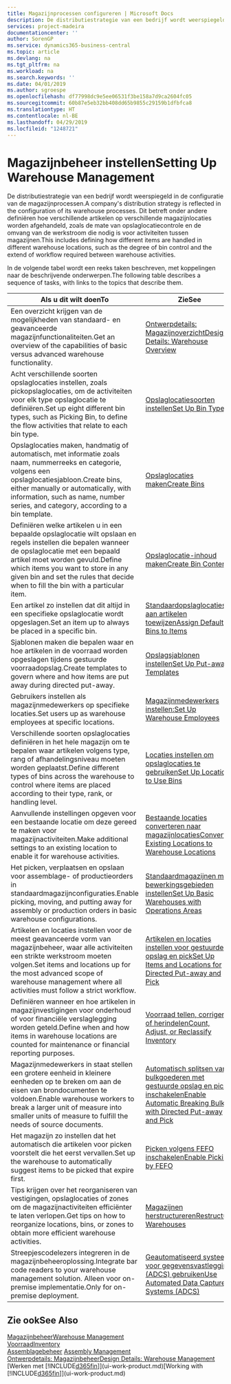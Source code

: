 ```yaml
---
title: Magazijnprocessen configureren | Microsoft Docs
description: De distributiestrategie van een bedrijf wordt weerspiegeld in de configuratie van zijn magazijnprocessen. Dit betreft onder andere definiëren hoe verschillende artikelen op verschillende magazijnlocaties worden afgehandeld, zoals de mate van opslaglocatiecontrole en de omvang van de werkstroom die nodig is voor activiteiten tussen magazijnen.
services: project-madeira
documentationcenter: ''
author: SorenGP
ms.service: dynamics365-business-central
ms.topic: article
ms.devlang: na
ms.tgt_pltfrm: na
ms.workload: na
ms.search.keywords: ''
ms.date: 04/01/2019
ms.author: sgroespe
ms.openlocfilehash: df77998dc9e5ee06531f3be158a7d9ca2604fc05
ms.sourcegitcommit: 60b87e5eb32bb408dd65b9855c29159b1dfbfca8
ms.translationtype: HT
ms.contentlocale: nl-BE
ms.lasthandoff: 04/29/2019
ms.locfileid: "1248721"
---
```

# <a name="setting-up-warehouse-management"></a><span data-ttu-id="0fcc3-104">Magazijnbeheer instellen</span><span class="sxs-lookup"><span data-stu-id="0fcc3-104">Setting Up Warehouse Management</span></span>
<span data-ttu-id="0fcc3-105">De distributiestrategie van een bedrijf wordt weerspiegeld in de configuratie van de magazijnprocessen.</span><span class="sxs-lookup"><span data-stu-id="0fcc3-105">A company's distribution strategy is reflected in the configuration of its warehouse processes.</span></span> <span data-ttu-id="0fcc3-106">Dit betreft onder andere definiëren hoe verschillende artikelen op verschillende magazijnlocaties worden afgehandeld, zoals de mate van opslaglocatiecontrole en de omvang van de werkstroom die nodig is voor activiteiten tussen magazijnen.</span><span class="sxs-lookup"><span data-stu-id="0fcc3-106">This includes defining how different items are handled in different warehouse locations, such as the degree of bin control and the extend of workflow required between warehouse activities.</span></span>  

 <span data-ttu-id="0fcc3-107">In de volgende tabel wordt een reeks taken beschreven, met koppelingen naar de beschrijvende onderwerpen.</span><span class="sxs-lookup"><span data-stu-id="0fcc3-107">The following table describes a sequence of tasks, with links to the topics that describe them.</span></span>   

|<span data-ttu-id="0fcc3-108">**Als u dit wilt doen**</span><span class="sxs-lookup"><span data-stu-id="0fcc3-108">**To**</span></span>|<span data-ttu-id="0fcc3-109">**Zie**</span><span class="sxs-lookup"><span data-stu-id="0fcc3-109">**See**</span></span>|  
|------------|-------------|  
|<span data-ttu-id="0fcc3-110">Een overzicht krijgen van de mogelijkheden van standaard- en geavanceerde magazijnfunctionaliteiten.</span><span class="sxs-lookup"><span data-stu-id="0fcc3-110">Get an overview of the capabilities of basic versus advanced warehouse functionality.</span></span>|[<span data-ttu-id="0fcc3-111">Ontwerpdetails: Magazijnoverzicht</span><span class="sxs-lookup"><span data-stu-id="0fcc3-111">Design Details: Warehouse Overview</span></span>](design-details-warehouse-overview.md)|  
|<span data-ttu-id="0fcc3-112">Acht verschillende soorten opslaglocaties instellen, zoals pickopslaglocaties, om de activiteiten voor elk type opslaglocatie te definiëren.</span><span class="sxs-lookup"><span data-stu-id="0fcc3-112">Set up eight different bin types, such as Picking Bin, to define the flow activities that relate to each bin type.</span></span>|[<span data-ttu-id="0fcc3-113">Opslaglocatiesoorten instellen</span><span class="sxs-lookup"><span data-stu-id="0fcc3-113">Set Up Bin Types</span></span>](warehouse-how-to-set-up-bin-types.md)|  
|<span data-ttu-id="0fcc3-114">Opslaglocaties maken, handmatig of automatisch, met informatie zoals naam, nummerreeks en categorie, volgens een opslaglocatiesjabloon.</span><span class="sxs-lookup"><span data-stu-id="0fcc3-114">Create bins, either manually or automatically, with information, such as name, number series, and category, according to a bin template.</span></span>|[<span data-ttu-id="0fcc3-115">Opslaglocaties maken</span><span class="sxs-lookup"><span data-stu-id="0fcc3-115">Create Bins</span></span>](warehouse-how-to-create-individual-bins.md)|  
|<span data-ttu-id="0fcc3-116">Definiëren welke artikelen u in een bepaalde opslaglocatie wilt opslaan en regels instellen die bepalen wanneer de opslaglocatie met een bepaald artikel moet worden gevuld.</span><span class="sxs-lookup"><span data-stu-id="0fcc3-116">Define which items you want to store in any given bin and set the rules that decide when to fill the bin with a particular item.</span></span>|[<span data-ttu-id="0fcc3-117">Opslaglocatie-inhoud maken</span><span class="sxs-lookup"><span data-stu-id="0fcc3-117">Create Bin Contents</span></span>](warehouse-how-to-set-up-bin-contents.md)|  
|<span data-ttu-id="0fcc3-118">Een artikel zo instellen dat dit altijd in een specifieke opslaglocatie wordt opgeslagen.</span><span class="sxs-lookup"><span data-stu-id="0fcc3-118">Set an item up to always be placed in a specific bin.</span></span>|[<span data-ttu-id="0fcc3-119">Standaardopslaglocaties aan artikelen toewijzen</span><span class="sxs-lookup"><span data-stu-id="0fcc3-119">Assign Default Bins to Items</span></span>](warehouse-how-to-assign-default-bins-to-items.md)|
|<span data-ttu-id="0fcc3-120">Sjablonen maken die bepalen waar en hoe artikelen in de voorraad worden opgeslagen tijdens gestuurde voorraadopslag.</span><span class="sxs-lookup"><span data-stu-id="0fcc3-120">Create templates to govern where and how items are put away during directed put-away.</span></span>|[<span data-ttu-id="0fcc3-121">Opslagsjablonen instellen</span><span class="sxs-lookup"><span data-stu-id="0fcc3-121">Set Up Put-away Templates</span></span>](warehouse-how-to-set-up-put-away-templates.md)|
|<span data-ttu-id="0fcc3-122">Gebruikers instellen als magazijnmedewerkers op specifieke locaties.</span><span class="sxs-lookup"><span data-stu-id="0fcc3-122">Set users up as warehouse employees at specific locations.</span></span>|[<span data-ttu-id="0fcc3-123">Magazijnmedewerkers instellen:</span><span class="sxs-lookup"><span data-stu-id="0fcc3-123">Set Up Warehouse Employees</span></span>](warehouse-how-to-set-up-warehouse-employees.md)|
|<span data-ttu-id="0fcc3-124">Verschillende soorten opslaglocaties definiëren in het hele magazijn om te bepalen waar artikelen volgens type, rang of afhandelingsniveau moeten worden geplaatst.</span><span class="sxs-lookup"><span data-stu-id="0fcc3-124">Define different types of bins across the warehouse to control where items are placed according to their type, rank, or handling level.</span></span>|[<span data-ttu-id="0fcc3-125">Locaties instellen om opslaglocaties te gebruiken</span><span class="sxs-lookup"><span data-stu-id="0fcc3-125">Set Up Locations to Use Bins</span></span>](warehouse-how-to-set-up-locations-to-use-bins.md)|
|<span data-ttu-id="0fcc3-126">Aanvullende instellingen opgeven voor een bestaande locatie om deze gereed te maken voor magazijnactiviteiten.</span><span class="sxs-lookup"><span data-stu-id="0fcc3-126">Make additional settings to an existing location to enable it for warehouse activities.</span></span>|[<span data-ttu-id="0fcc3-127">Bestaande locaties converteren naar magazijnlocaties</span><span class="sxs-lookup"><span data-stu-id="0fcc3-127">Convert Existing Locations to Warehouse Locations</span></span>](warehouse-how-to-convert-existing-locations-to-warehouse-locations.md)|
|<span data-ttu-id="0fcc3-128">Het picken, verplaatsen en opslaan voor assemblage- of productieorders in standaardmagazijnconfiguraties.</span><span class="sxs-lookup"><span data-stu-id="0fcc3-128">Enable picking, moving, and putting away for assembly or production orders in basic warehouse configurations.</span></span>|[<span data-ttu-id="0fcc3-129">Standaardmagazijnen met bewerkingsgebieden instellen</span><span class="sxs-lookup"><span data-stu-id="0fcc3-129">Set Up Basic Warehouses with Operations Areas</span></span>](warehouse-how-to-set-up-basic-warehouses-with-operations-areas.md)|  
|<span data-ttu-id="0fcc3-130">Artikelen en locaties instellen voor de meest geavanceerde vorm van magazijnbeheer, waar alle activiteiten een strikte werkstroom moeten volgen.</span><span class="sxs-lookup"><span data-stu-id="0fcc3-130">Set items and locations up for the most advanced scope of warehouse management where all activities must follow a strict workflow.</span></span>|[<span data-ttu-id="0fcc3-131">Artikelen en locaties instellen voor gestuurde opslag en pick</span><span class="sxs-lookup"><span data-stu-id="0fcc3-131">Set Up Items and Locations for Directed Put-away and Pick</span></span>](warehouse-how-to-set-up-items-for-directed-put-away-and-pick.md)|  
|<span data-ttu-id="0fcc3-132">Definiëren wanneer en hoe artikelen in magazijnvestigingen voor onderhoud of voor financiële verslaglegging worden geteld.</span><span class="sxs-lookup"><span data-stu-id="0fcc3-132">Define when and how items in warehouse locations are counted for maintenance or financial reporting purposes.</span></span>|[<span data-ttu-id="0fcc3-133">Voorraad tellen, corrigeren of herindelen</span><span class="sxs-lookup"><span data-stu-id="0fcc3-133">Count, Adjust, or Reclassify Inventory</span></span>](inventory-how-count-adjust-reclassify.md)|
|<span data-ttu-id="0fcc3-134">Magazijnmedewerkers in staat stellen een grotere eenheid in kleinere eenheden op te breken om aan de eisen van brondocumenten te voldoen.</span><span class="sxs-lookup"><span data-stu-id="0fcc3-134">Enable warehouse workers to break a larger unit of measure into smaller units of measure to fulfill the needs of source documents.</span></span>|[<span data-ttu-id="0fcc3-135">Automatisch splitsen van bulkgoederen met gestuurde opslag en pick inschakelen</span><span class="sxs-lookup"><span data-stu-id="0fcc3-135">Enable Automatic Breaking Bulk with Directed Put-away and Pick</span></span>](warehouse-enable-automatic-breaking-bulk-with-directed-put-away-and-pick.md)|  
|<span data-ttu-id="0fcc3-136">Het magazijn zo instellen dat het automatisch die artikelen voor picken voorstelt die het eerst vervallen.</span><span class="sxs-lookup"><span data-stu-id="0fcc3-136">Set up the warehouse to automatically suggest items to be picked that expire first.</span></span>|[<span data-ttu-id="0fcc3-137">Picken volgens FEFO inschakelen</span><span class="sxs-lookup"><span data-stu-id="0fcc3-137">Enable Picking by FEFO</span></span>](warehouse-picking-by-fefo.md)|
|<span data-ttu-id="0fcc3-138">Tips krijgen over het reorganiseren van vestigingen, opslaglocaties of zones om de magazijnactiviteiten efficiënter te laten verlopen.</span><span class="sxs-lookup"><span data-stu-id="0fcc3-138">Get tips on how to reorganize locations, bins, or zones to obtain more efficient warehouse activities.</span></span>|[<span data-ttu-id="0fcc3-139">Magazijnen herstructureren</span><span class="sxs-lookup"><span data-stu-id="0fcc3-139">Restructure Warehouses</span></span>](warehouse-how-to-restructure-warehouses.md)|
|<span data-ttu-id="0fcc3-140">Streepjescodelezers integreren in de magazijnbeheeroplossing.</span><span class="sxs-lookup"><span data-stu-id="0fcc3-140">Integrate bar code readers to your warehouse management solution.</span></span> <span data-ttu-id="0fcc3-141">Alleen voor on-premise implementatie.</span><span class="sxs-lookup"><span data-stu-id="0fcc3-141">Only for on-premise deployment.</span></span>|[<span data-ttu-id="0fcc3-142">Geautomatiseerd systeem voor gegevensvastlegging (ADCS) gebruiken</span><span class="sxs-lookup"><span data-stu-id="0fcc3-142">Use Automated Data Capture Systems (ADCS)</span></span>](warehouse-use-automated-data-capture-systems-adcs.md)|

## <a name="see-also"></a><span data-ttu-id="0fcc3-143">Zie ook</span><span class="sxs-lookup"><span data-stu-id="0fcc3-143">See Also</span></span>  
[<span data-ttu-id="0fcc3-144">Magazijnbeheer</span><span class="sxs-lookup"><span data-stu-id="0fcc3-144">Warehouse Management</span></span>](warehouse-manage-warehouse.md)  
[<span data-ttu-id="0fcc3-145">Voorraad</span><span class="sxs-lookup"><span data-stu-id="0fcc3-145">Inventory</span></span>](inventory-manage-inventory.md)  
<span data-ttu-id="0fcc3-146">[Assemblagebeheer](assembly-assemble-items.md)  </span><span class="sxs-lookup"><span data-stu-id="0fcc3-146">[Assembly Management](assembly-assemble-items.md)  </span></span>  
[<span data-ttu-id="0fcc3-147">Ontwerpdetails: Magazijnbeheer</span><span class="sxs-lookup"><span data-stu-id="0fcc3-147">Design Details: Warehouse Management</span></span>](design-details-warehouse-management.md)  
<span data-ttu-id="0fcc3-148">[Werken met [!INCLUDE[d365fin](includes/d365fin_md.md)]](ui-work-product.md)</span><span class="sxs-lookup"><span data-stu-id="0fcc3-148">[Working with [!INCLUDE[d365fin](includes/d365fin_md.md)]](ui-work-product.md)</span></span>
